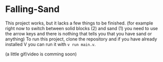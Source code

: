 # Falling-Sand

This project works, but it lacks a few things to be finished. (for example right now to switch between solid blocks (2) and sand (1) you need to use the arrow keys and there is nothing that tells you that you have sand or anything)
To run this project, clone the repository and if you have already installed V you can run it with `v run main.v`.

(a little gif/video is comming soon)
